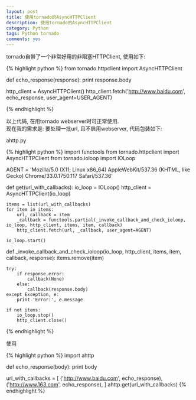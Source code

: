 ```yaml
---
layout: post
title: 使用tornado的AsyncHTTPClient
description: 使用tornado的AsyncHTTPClient
category: Python
tags: Python tornado
comments: yes
---
```


tornado自带了一个非常好用的非阻塞HTTPClient, 使用如下:

{% highlight python %}
from tornado.httpclient import AsyncHTTPClient

def echo_response(response):
    print response.body


http_client = AsyncHTTPClient()
http_client.fetch('http://www.baidu.com', echo_response, user_agent=USER_AGENT)

{% endhighlight %}

以上代码, 在用tornado webserver时可正常使用.  
现在我的需求是: 要处理一批url, 且不启用webserver, 代码包装如下:

ahttp.py

{% highlight python %}
import functools
from tornado.httpclient import AsyncHTTPClient
from tornado.ioloop import IOLoop

AGENT = 'Mozilla/5.0 (X11; Linux x86_64) AppleWebKit/537.36 (KHTML, like Gecko) Chrome/33.0.1750.117 Safari/537.36'


def get(url_with_callbacks):
    io_loop = IOLoop()
    http_client = AsyncHTTPClient(io_loop)

    items = list(url_with_callbacks)
    for item in items:
        url, callback = item
        _callback = functools.partial(_invoke_callback_and_check_ioloop, io_loop, http_client, items, item, callback)
        http_client.fetch(url, _callback, user_agent=AGENT)

    io_loop.start()


def _invoke_callback_and_check_ioloop(io_loop, http_client, items, item, callback, response):
    items.remove(item)

    try:
        if response.error:
            callback(None)
        else:
            callback(response.body)
    except Exception, e:
        print 'Error:', e.message

    if not items:
        io_loop.stop()
        http_client.close()

{% endhighlight %}


使用

{% highlight python %}
import ahttp

def echo_response(body):
    print body

url_with_callbacks = [
    ('http://www.baidu.com', echo_response),
    ('http://www.163.com', echo_response),
]
ahttp.get(url_with_callbacks)
{% endhighlight %}

